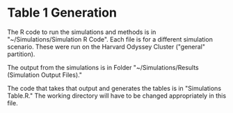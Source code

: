 # Table 1 Generation

The R code to run the simulations and methods is in "~/Simulations/Simulation R Code". Each file is for a different simulation scenario. These were run on the Harvard Odyssey Cluster ("general" partition). 

The output from the simulations is in Folder "~/Simulations/Results (Simulation Output Files)." 


The code that takes that output and generates the tables is in "Simulations Table.R." The working directory will have to be changed appropriately in this file.